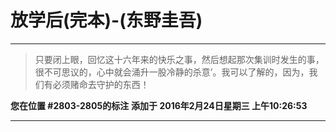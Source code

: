 # 放学后(完本)-(东野圭吾)

---

> 只要闭上眼，回忆这十六年来的快乐之事，然后想起那次集训时发生的事，很不可思议的，心中就会涌升一股冷静的杀意’。我可以了解的，因为，我们有必须赌命去守护的东西！

**您在位置 #2803-2805的标注** **添加于 2016年2月24日星期三 上午10:26:53**

---

